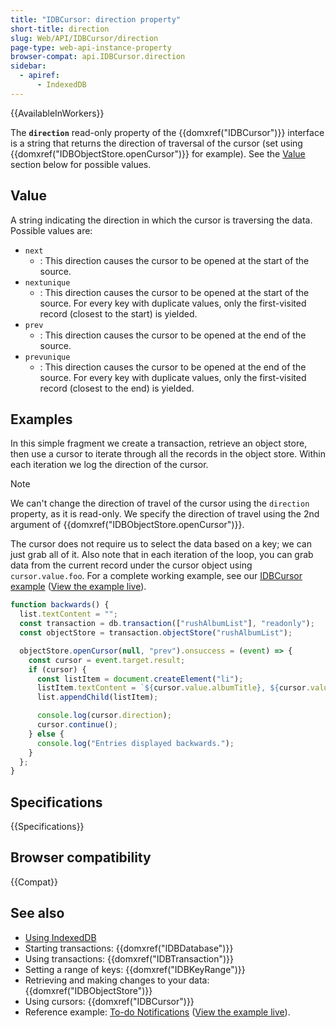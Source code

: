```yaml
---
title: "IDBCursor: direction property"
short-title: direction
slug: Web/API/IDBCursor/direction
page-type: web-api-instance-property
browser-compat: api.IDBCursor.direction
sidebar:
  - apiref:
      - IndexedDB
---
```


{{AvailableInWorkers}}

The **`direction`** read-only property of the
{{domxref("IDBCursor")}} interface is a string that returns the
direction of traversal of the cursor (set using
{{domxref("IDBObjectStore.openCursor")}} for example). See the [Value](#value)
section below for possible values.

## Value

A string indicating the direction in which the cursor is traversing the data.
Possible values are:

- `next`
  - : This direction causes the cursor to be opened at the start of the source.
- `nextunique`
  - : This direction causes the cursor to be opened at the start of the source.
    For every key with duplicate values, only the first-visited record (closest to the start) is yielded.
- `prev`
  - : This direction causes the cursor to be opened at the end of the source.
- `prevunique`
  - : This direction causes the cursor to be opened at the end of the source.
    For every key with duplicate values, only the first-visited record (closest to the end) is yielded.

## Examples

In this simple fragment we create a transaction, retrieve an object store, then use a
cursor to iterate through all the records in the object store. Within each iteration we
log the direction of the cursor.

> [!NOTE]
> We can't change the direction of travel of the cursor using
> the `direction` property, as it is read-only. We specify the direction of
> travel using the 2nd argument of {{domxref("IDBObjectStore.openCursor")}}.

The cursor does not require us to select the data based on a key; we can just grab all
of it. Also note that in each iteration of the loop, you can grab data from the current
record under the cursor object using `cursor.value.foo`. For a complete
working example, see our [IDBCursor example](https://github.com/mdn/dom-examples/tree/main/indexeddb-examples/idbcursor) ([View the example live](https://mdn.github.io/dom-examples/indexeddb-examples/idbcursor/)).

```js
function backwards() {
  list.textContent = "";
  const transaction = db.transaction(["rushAlbumList"], "readonly");
  const objectStore = transaction.objectStore("rushAlbumList");

  objectStore.openCursor(null, "prev").onsuccess = (event) => {
    const cursor = event.target.result;
    if (cursor) {
      const listItem = document.createElement("li");
      listItem.textContent = `${cursor.value.albumTitle}, ${cursor.value.year}`;
      list.appendChild(listItem);

      console.log(cursor.direction);
      cursor.continue();
    } else {
      console.log("Entries displayed backwards.");
    }
  };
}
```

## Specifications

{{Specifications}}

## Browser compatibility

{{Compat}}

## See also

- [Using IndexedDB](/en-US/docs/Web/API/IndexedDB_API/Using_IndexedDB)
- Starting transactions: {{domxref("IDBDatabase")}}
- Using transactions: {{domxref("IDBTransaction")}}
- Setting a range of keys: {{domxref("IDBKeyRange")}}
- Retrieving and making changes to your data: {{domxref("IDBObjectStore")}}
- Using cursors: {{domxref("IDBCursor")}}
- Reference example: [To-do Notifications](https://github.com/mdn/dom-examples/tree/main/to-do-notifications) ([View the example live](https://mdn.github.io/dom-examples/to-do-notifications/)).
